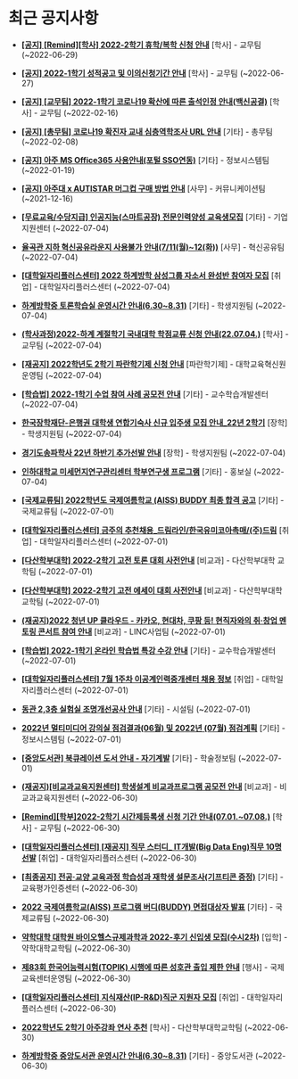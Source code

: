 # 최근 공지사항

* **[[공지] [Remind][학사] 2022-2학기 휴학/복학 신청 안내](http://ajou.ac.kr/kr/ajou/notice.do?mode=view&amp;articleNo=201230&amp;article.offset=0&amp;articleLimit=30)**
 [학사] - 교무팀 (~2022-06-29)

* **[[공지] 2022-1학기 성적공고 및 이의신청기간 안내](http://ajou.ac.kr/kr/ajou/notice.do?mode=view&amp;articleNo=200879&amp;article.offset=0&amp;articleLimit=30)**
 [학사] - 교무팀 (~2022-06-27)

* **[[공지] [교무팀] 2022-1학기 코로나19 확산에 따른 출석인정 안내(백신공결)](http://ajou.ac.kr/kr/ajou/notice.do?mode=view&amp;articleNo=180913&amp;article.offset=0&amp;articleLimit=30)**
 [학사] - 교무팀 (~2022-02-16)

* **[[공지] [총무팀] 코로나19 확진자 교내 심층역학조사 URL 안내](http://ajou.ac.kr/kr/ajou/notice.do?mode=view&amp;articleNo=180493&amp;article.offset=0&amp;articleLimit=30)**
 [기타] - 총무팀 (~2022-02-08)

* **[[공지] 아주 MS Office365 사용안내(포털 SSO연동)](http://ajou.ac.kr/kr/ajou/notice.do?mode=view&amp;articleNo=179802&amp;article.offset=0&amp;articleLimit=30)**
 [기타] - 정보시스템팀 (~2022-01-19)

* **[[공지] 아주대 x AUTISTAR 머그컵 구매 방법 안내](http://ajou.ac.kr/kr/ajou/notice.do?mode=view&amp;articleNo=147976&amp;article.offset=0&amp;articleLimit=30)**
 [사무] - 커뮤니케이션팀 (~2021-12-16)

* **[[무료교육/수당지급] 인공지능(스마트공장) 전문인력양성 교육생모집](http://ajou.ac.kr/kr/ajou/notice.do?mode=view&amp;articleNo=201539&amp;article.offset=0&amp;articleLimit=30)**
 [기타] - 기업지원센터 (~2022-07-04)

* **[율곡관 지하 혁신공유라운지 사용불가 안내(7/11(월)~12(화))](http://ajou.ac.kr/kr/ajou/notice.do?mode=view&amp;articleNo=201531&amp;article.offset=0&amp;articleLimit=30)**
 [사무] - 혁신공유팀 (~2022-07-04)

* **[[대학일자리플러스센터] 2022 하계방학 삼성그룹 자소서 완성반 참여자 모집](http://ajou.ac.kr/kr/ajou/notice.do?mode=view&amp;articleNo=201528&amp;article.offset=0&amp;articleLimit=30)**
 [취업] - 대학일자리플러스센터 (~2022-07-04)

* **[하계방학중 토론학습실 운영시간 안내(6.30~8.31)](http://ajou.ac.kr/kr/ajou/notice.do?mode=view&amp;articleNo=201526&amp;article.offset=0&amp;articleLimit=30)**
 [기타] - 학생지원팀 (~2022-07-04)

* **[(학사과정)2022-하계 계절학기 국내대학 학점교류 신청 안내(22.07.04.)](http://ajou.ac.kr/kr/ajou/notice.do?mode=view&amp;articleNo=201519&amp;article.offset=0&amp;articleLimit=30)**
 [학사] - 교무팀 (~2022-07-04)

* **[[재공지] 2022학년도 2학기 파란학기제 신청 안내](http://ajou.ac.kr/kr/ajou/notice.do?mode=view&amp;articleNo=201514&amp;article.offset=0&amp;articleLimit=30)**
 [파란학기제] - 대학교육혁신원운영팀 (~2022-07-04)

* **[[학습법] 2022-1학기 수업 참여 사례 공모전 안내](http://ajou.ac.kr/kr/ajou/notice.do?mode=view&amp;articleNo=201513&amp;article.offset=0&amp;articleLimit=30)**
 [기타] - 교수학습개발센터 (~2022-07-04)

* **[한국장학재단-은행권 대학생 연합기숙사 신규 입주생 모집 안내_22년 2학기](http://ajou.ac.kr/kr/ajou/notice.do?mode=view&amp;articleNo=201501&amp;article.offset=0&amp;articleLimit=30)**
 [장학] - 학생지원팀 (~2022-07-04)

* **[경기도송파학사 22년 하반기 추가선발 안내](http://ajou.ac.kr/kr/ajou/notice.do?mode=view&amp;articleNo=201499&amp;article.offset=0&amp;articleLimit=30)**
 [장학] - 학생지원팀 (~2022-07-04)

* **[인하대학교 미세먼지연구관리센터 학부연구생 프로그램](http://ajou.ac.kr/kr/ajou/notice.do?mode=view&amp;articleNo=201493&amp;article.offset=0&amp;articleLimit=30)**
 [기타] - 홍보실 (~2022-07-04)

* **[[국제교류팀] 2022학년도 국제여름학교 (AISS) BUDDY 최종 합격 공고](http://ajou.ac.kr/kr/ajou/notice.do?mode=view&amp;articleNo=201473&amp;article.offset=0&amp;articleLimit=30)**
 [기타] - 국제교류팀 (~2022-07-01)

* **[[대학일자리플러스센터] 금주의 추천채용_드림라인/한국유미코아촉매/(주)드림](http://ajou.ac.kr/kr/ajou/notice.do?mode=view&amp;articleNo=201471&amp;article.offset=0&amp;articleLimit=30)**
 [취업] - 대학일자리플러스센터 (~2022-07-01)

* **[[다산학부대학] 2022-2학기 고전 토론 대회 사전안내](http://ajou.ac.kr/kr/ajou/notice.do?mode=view&amp;articleNo=201462&amp;article.offset=0&amp;articleLimit=30)**
 [비교과] - 다산학부대학 교학팀 (~2022-07-01)

* **[[다산학부대학] 2022-2학기 고전 에세이 대회 사전안내](http://ajou.ac.kr/kr/ajou/notice.do?mode=view&amp;articleNo=201461&amp;article.offset=0&amp;articleLimit=30)**
 [비교과] - 다산학부대학 교학팀 (~2022-07-01)

* **[(재공지)2022 청년 UP 클라우드 - 카카오, 현대차, 쿠팡 등! 현직자와의 취·창업 멘토링 콘서트 참여 안내](http://ajou.ac.kr/kr/ajou/notice.do?mode=view&amp;articleNo=201453&amp;article.offset=0&amp;articleLimit=30)**
 [비교과] - LINC사업팀 (~2022-07-01)

* **[[학습법] 2022-1학기 온라인 학습법 특강 수강 안내](http://ajou.ac.kr/kr/ajou/notice.do?mode=view&amp;articleNo=201450&amp;article.offset=0&amp;articleLimit=30)**
 [기타] - 교수학습개발센터 (~2022-07-01)

* **[[대학일자리플러스센터] 7월 1주차 이공계인력중개센터 채용 정보](http://ajou.ac.kr/kr/ajou/notice.do?mode=view&amp;articleNo=201442&amp;article.offset=0&amp;articleLimit=30)**
 [취업] - 대학일자리플러스센터 (~2022-07-01)

* **[동관 2,3층 실험실 조명개선공사 안내](http://ajou.ac.kr/kr/ajou/notice.do?mode=view&amp;articleNo=201441&amp;article.offset=0&amp;articleLimit=30)**
 [기타] - 시설팀 (~2022-07-01)

* **[2022년 멀티미디어 강의실 점검결과(06월) 및 2022년 (07월) 점검계획](http://ajou.ac.kr/kr/ajou/notice.do?mode=view&amp;articleNo=201429&amp;article.offset=0&amp;articleLimit=30)**
 [기타] - 정보시스템팀 (~2022-07-01)

* **[[중앙도서관] 북큐레이션 도서 안내 - 자기계발](http://ajou.ac.kr/kr/ajou/notice.do?mode=view&amp;articleNo=201427&amp;article.offset=0&amp;articleLimit=30)**
 [기타] - 학술정보팀 (~2022-07-01)

* **[(재공지)[비교과교육지원센터] 학생설계 비교과프로그램 공모전 안내](http://ajou.ac.kr/kr/ajou/notice.do?mode=view&amp;articleNo=201416&amp;article.offset=0&amp;articleLimit=30)**
 [비교과] - 비교과교육지원센터 (~2022-06-30)

* **[[Remind][학부]2022-2학기 시간제등록생 신청 기간 안내(07.01.~07.08.)](http://ajou.ac.kr/kr/ajou/notice.do?mode=view&amp;articleNo=201414&amp;article.offset=0&amp;articleLimit=30)**
 [학사] - 교무팀 (~2022-06-30)

* **[[대학일자리플러스센터] [재공지] 직무 스터디_ IT개발(Big Data Eng)직무 10명 선발](http://ajou.ac.kr/kr/ajou/notice.do?mode=view&amp;articleNo=201411&amp;article.offset=0&amp;articleLimit=30)**
 [취업] - 대학일자리플러스센터 (~2022-06-30)

* **[[최종공지] 전공·교양 교육과정 학습성과 재학생 설문조사(기프티콘 증정)](http://ajou.ac.kr/kr/ajou/notice.do?mode=view&amp;articleNo=201405&amp;article.offset=0&amp;articleLimit=30)**
 [기타] - 교육평가인증센터 (~2022-06-30)

* **[2022 국제여름학교(AISS) 프로그램 버디(BUDDY) 면접대상자 발표](http://ajou.ac.kr/kr/ajou/notice.do?mode=view&amp;articleNo=201383&amp;article.offset=0&amp;articleLimit=30)**
 [기타] - 국제교류팀 (~2022-06-30)

* **[약학대학 대학원 바이오헬스규제과학과 2022-후기 신입생 모집(수시2차)](http://ajou.ac.kr/kr/ajou/notice.do?mode=view&amp;articleNo=201367&amp;article.offset=0&amp;articleLimit=30)**
 [입학] - 약학대학교학팀 (~2022-06-30)

* **[제83회 한국어능력시험(TOPIK) 시행에 따른 성호관 출입 제한 안내](http://ajou.ac.kr/kr/ajou/notice.do?mode=view&amp;articleNo=201352&amp;article.offset=0&amp;articleLimit=30)**
 [행사] - 국제교육센터운영팀 (~2022-06-30)

* **[[대학일자리플러스센터] 지식재산(IP-R&amp;D)직군 지원자 모집](http://ajou.ac.kr/kr/ajou/notice.do?mode=view&amp;articleNo=201343&amp;article.offset=0&amp;articleLimit=30)**
 [취업] - 대학일자리플러스센터 (~2022-06-30)

* **[2022학년도 2학기 아주강좌 연사 추천](http://ajou.ac.kr/kr/ajou/notice.do?mode=view&amp;articleNo=201286&amp;article.offset=0&amp;articleLimit=30)**
 [학사] - 다산학부대학교학팀 (~2022-06-30)

* **[하계방학중 중앙도서관 운영시간 안내(6.30~8.31)](http://ajou.ac.kr/kr/ajou/notice.do?mode=view&amp;articleNo=201249&amp;article.offset=0&amp;articleLimit=30)**
 [기타] - 중앙도서관 (~2022-06-30)
